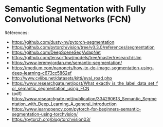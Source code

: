 # Semantic Segmentation with Fully Convolutional Networks (FCN)
Références:
* <https://github.com/dusty-nv/pytorch-segmentation>
* <https://github.com/pytorch/vision/tree/v0.3.0/references/segmentation>
* <https://github.com/DeepSceneSeg/AdapNet>
* <https://github.com/tensorflow/models/tree/master/research/slim>
* <https://www.jeremyjordan.me/semantic-segmentation/>
* <https://medium.com/nanonets/how-to-do-image-segmentation-using-deep-learning-c673cc5862ef>
* <http://www.cvlibs.net/datasets/kitti/eval_road.php>
* <https://www.researchgate.net/post/What_exactly_is_the_label_data_set_for_semantic_segmentation_using_FCN>
* (pdf) <https://www.researchgate.net/publication/334290613_Semantic_Segmentation_with_Deep_Learning_A_general_introduction>
* <https://www.learnopencv.com/pytorch-for-beginners-semantic-segmentation-using-torchvision/>
* <https://pytorch.org/blog/torchvision03/>
